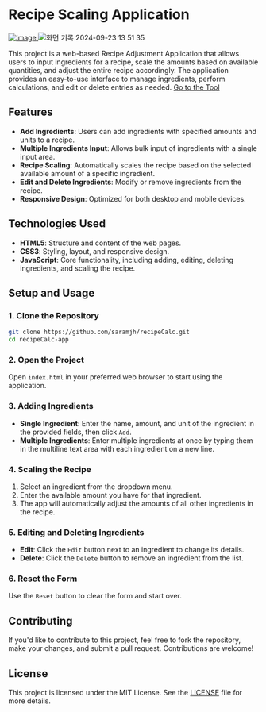 # Recipe Scaling Application
<a href="https://saramjh.github.io/recipeCalc/">![image](https://github.com/user-attachments/assets/aac97790-7a3a-448d-a2dc-0ee99967355e)
</a>
![화면 기록 2024-09-23 13 51 35](https://github.com/user-attachments/assets/e62dbcac-fb58-4aca-9bbd-c01fbf6d24e4)

This project is a web-based Recipe Adjustment Application that allows users to input ingredients for a recipe, scale the amounts based on available quantities, and adjust the entire recipe accordingly. The application provides an easy-to-use interface to manage ingredients, perform calculations, and edit or delete entries as needed.
<a href="https://saramjh.github.io/recipeCalc/">Go to the Tool</a>

## Features

- **Add Ingredients**: Users can add ingredients with specified amounts and units to a recipe.
- **Multiple Ingredients Input**: Allows bulk input of ingredients with a single input area.
- **Recipe Scaling**: Automatically scales the recipe based on the selected available amount of a specific ingredient.
- **Edit and Delete Ingredients**: Modify or remove ingredients from the recipe.
- **Responsive Design**: Optimized for both desktop and mobile devices.

## Technologies Used

- **HTML5**: Structure and content of the web pages.
- **CSS3**: Styling, layout, and responsive design.
- **JavaScript**: Core functionality, including adding, editing, deleting ingredients, and scaling the recipe.

## Setup and Usage

### 1. Clone the Repository

```bash
git clone https://github.com/saramjh/recipeCalc.git
cd recipeCalc-app
```

### 2. Open the Project

Open `index.html` in your preferred web browser to start using the application.

### 3. Adding Ingredients

- **Single Ingredient**: Enter the name, amount, and unit of the ingredient in the provided fields, then click `Add`.
- **Multiple Ingredients**: Enter multiple ingredients at once by typing them in the multiline text area with each ingredient on a new line.

### 4. Scaling the Recipe

1. Select an ingredient from the dropdown menu.
2. Enter the available amount you have for that ingredient.
3. The app will automatically adjust the amounts of all other ingredients in the recipe.

### 5. Editing and Deleting Ingredients

- **Edit**: Click the `Edit` button next to an ingredient to change its details.
- **Delete**: Click the `Delete` button to remove an ingredient from the list.

### 6. Reset the Form

Use the `Reset` button to clear the form and start over.

## Contributing

If you'd like to contribute to this project, feel free to fork the repository, make your changes, and submit a pull request. Contributions are welcome!

## License

This project is licensed under the MIT License. See the [LICENSE](LICENSE) file for more details.
